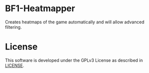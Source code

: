 # BF1-Heatmapper
Creates heatmaps of the game automatically and will allow advanced filtering. 

# License
This software is developed under the GPLv3 License as described in [LICENSE](LICENSE).
